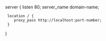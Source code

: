 server {
    listen       80;
    server_name  domain-name;

     location / {
        proxy_pass http://localhost:port-number;
     }
}